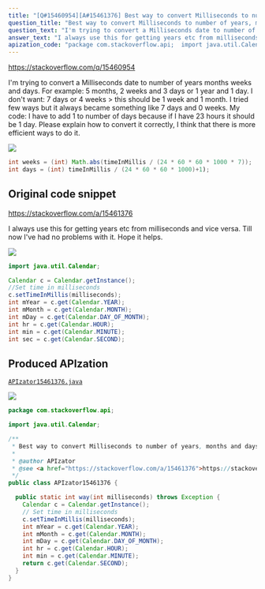 ```yaml
---
title: "[Q#15460954][A#15461376] Best way to convert Milliseconds to number of years, months and days"
question_title: "Best way to convert Milliseconds to number of years, months and days"
question_text: "I'm trying to convert a Milliseconds date to number of years months weeks and days. For example: 5 months, 2 weeks and 3 days or 1 year and 1 day. I don't want: 7 days or 4 weeks > this should be 1 week and 1 month. I tried few ways but it always became something like 7 days and 0 weeks. My code: I have to add 1 to number of days because if I have 23 hours it should be 1 day. Please explain how to convert it correctly, I think that there is more efficient ways to do it."
answer_text: "I always use this for getting years etc from milliseconds and vice versa. Till now I've had no problems with it. Hope it helps."
apization_code: "package com.stackoverflow.api;  import java.util.Calendar;  /**  * Best way to convert Milliseconds to number of years, months and days  *  * @author APIzator  * @see <a href=\"https://stackoverflow.com/a/15461376\">https://stackoverflow.com/a/15461376</a>  */ public class APIzator15461376 {    public static int way(int milliseconds) throws Exception {     Calendar c = Calendar.getInstance();     // Set time in milliseconds     c.setTimeInMillis(milliseconds);     int mYear = c.get(Calendar.YEAR);     int mMonth = c.get(Calendar.MONTH);     int mDay = c.get(Calendar.DAY_OF_MONTH);     int hr = c.get(Calendar.HOUR);     int min = c.get(Calendar.MINUTE);     return c.get(Calendar.SECOND);   } }"
---
```


https://stackoverflow.com/q/15460954

I&#x27;m trying to convert a Milliseconds date to number of years months weeks and days.
For example: 5 months, 2 weeks and 3 days or 1 year and 1 day.
I don&#x27;t want: 7 days or 4 weeks &gt; this should be 1 week and 1 month.
I tried few ways but it always became something like 7 days and 0 weeks.
My code:
I have to add 1 to number of days because if I have 23 hours it should be 1 day.
Please explain how to convert it correctly, I think that there is more efficient ways to do it.


<div class="code-logo"><img src="/stackoverflow.png" /></div>

```java
int weeks = (int) Math.abs(timeInMillis / (24 * 60 * 60 * 1000 * 7));
int days = (int) timeInMillis / (24 * 60 * 60 * 1000)+1);
```


## Original code snippet

https://stackoverflow.com/a/15461376

I always use this for getting years etc from milliseconds and vice versa. Till now I&#x27;ve had no problems with it. Hope it helps.

<div class="code-logo"><img src="/stackoverflow.png" /></div>

```java
import java.util.Calendar;

Calendar c = Calendar.getInstance(); 
//Set time in milliseconds
c.setTimeInMillis(milliseconds);
int mYear = c.get(Calendar.YEAR);
int mMonth = c.get(Calendar.MONTH); 
int mDay = c.get(Calendar.DAY_OF_MONTH);
int hr = c.get(Calendar.HOUR);
int min = c.get(Calendar.MINUTE);
int sec = c.get(Calendar.SECOND);
```

## Produced APIzation

[`APIzator15461376.java`](https://github.com/pasqualesalza/apization-temp/raw/main/data/search/APIzator15461376.java)

<div class="code-logo"><img src="/apizator.png" /></div>

```java
package com.stackoverflow.api;

import java.util.Calendar;

/**
 * Best way to convert Milliseconds to number of years, months and days
 *
 * @author APIzator
 * @see <a href="https://stackoverflow.com/a/15461376">https://stackoverflow.com/a/15461376</a>
 */
public class APIzator15461376 {

  public static int way(int milliseconds) throws Exception {
    Calendar c = Calendar.getInstance();
    // Set time in milliseconds
    c.setTimeInMillis(milliseconds);
    int mYear = c.get(Calendar.YEAR);
    int mMonth = c.get(Calendar.MONTH);
    int mDay = c.get(Calendar.DAY_OF_MONTH);
    int hr = c.get(Calendar.HOUR);
    int min = c.get(Calendar.MINUTE);
    return c.get(Calendar.SECOND);
  }
}

```